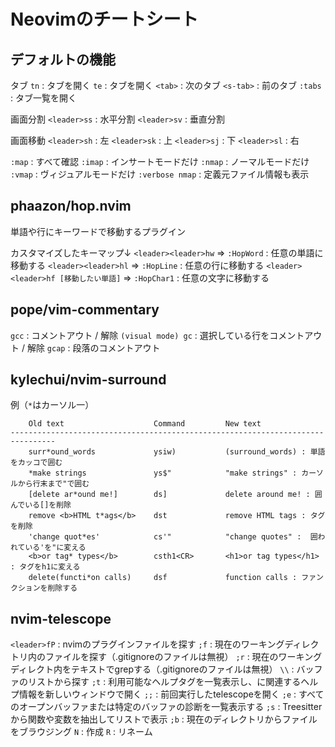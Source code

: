 # Neovimのチートシート

## デフォルトの機能

タブ
`tn` : タブを開く
`te` : タブを開く
`<tab>` : 次のタブ
`<s-tab>` : 前のタブ
`:tabs` : タブ一覧を開く

画面分割
`<leader>ss` : 水平分割
`<leader>sv` : 垂直分割

画面移動
`<leader>sh` : 左
`<leader>sk` : 上
`<leader>sj` : 下
`<leader>sl` : 右

`:map` : すべて確認
`:imap` : インサートモードだけ
`:nmap` : ノーマルモードだけ
`:vmap` : ヴィジュアルモードだけ
`:verbose nmap` : 定義元ファイル情報も表示

## phaazon/hop.nvim

単語や行にキーワードで移動するプラグイン

カスタマイズしたキーマップ↓
`<leader><leader>hw` => `:HopWord` : 任意の単語に移動する
`<leader><leader>hl` => `:HopLine` : 任意の行に移動する
`<leader><leader>hf [移動したい単語]` => `:HopChar1` : 任意の文字に移動する


## pope/vim-commentary

`gcc` : コメントアウト / 解除
`(visual mode) gc` : 選択している行をコメントアウト / 解除
`gcap` : 段落のコメントアウト


## kylechui/nvim-surround

例（`*`はカーソル一）
```
    Old text                    Command         New text
--------------------------------------------------------------------------------
    surr*ound_words             ysiw)           (surround_words) : 単語をカッコで囲む
    *make strings               ys$"            "make strings" : カーソルから行末まで"で囲む
    [delete ar*ound me!]        ds]             delete around me! : 囲んでいる[]を削除
    remove <b>HTML t*ags</b>    dst             remove HTML tags : タグを削除
    'change quot*es'            cs'"            "change quotes" :  囲われている'を"に変える
    <b>or tag* types</b>        csth1<CR>       <h1>or tag types</h1> : タグをh1に変える
    delete(functi*on calls)     dsf             function calls : ファンクションを削除する
```

## nvim-telescope

`<leader>fP` : nvimのプラグインファイルを探す
`;f` : 現在のワーキングディレクトリ内のファイルを探す（.gitignoreのファイルは無視）
`;r` : 現在のワーキングディレクト内をテキストでgrepする（.gitignoreのファイルは無視）
`\\` : バッファのリストから探す
`;t` : 利用可能なヘルプタグを一覧表示し、<cr>に関連するヘルプ情報を新しいウィンドウで開く
`;;` : 前回実行したtelescopeを開く
`;e` : すべてのオープンバッファまたは特定のバッファの診断を一覧表示する
`;s` : Treesitterから関数や変数を抽出してリストで表示
`;b` : 現在のディレクトリからファイルをブラウジング
    `N` : 作成
    `R` : リネーム

